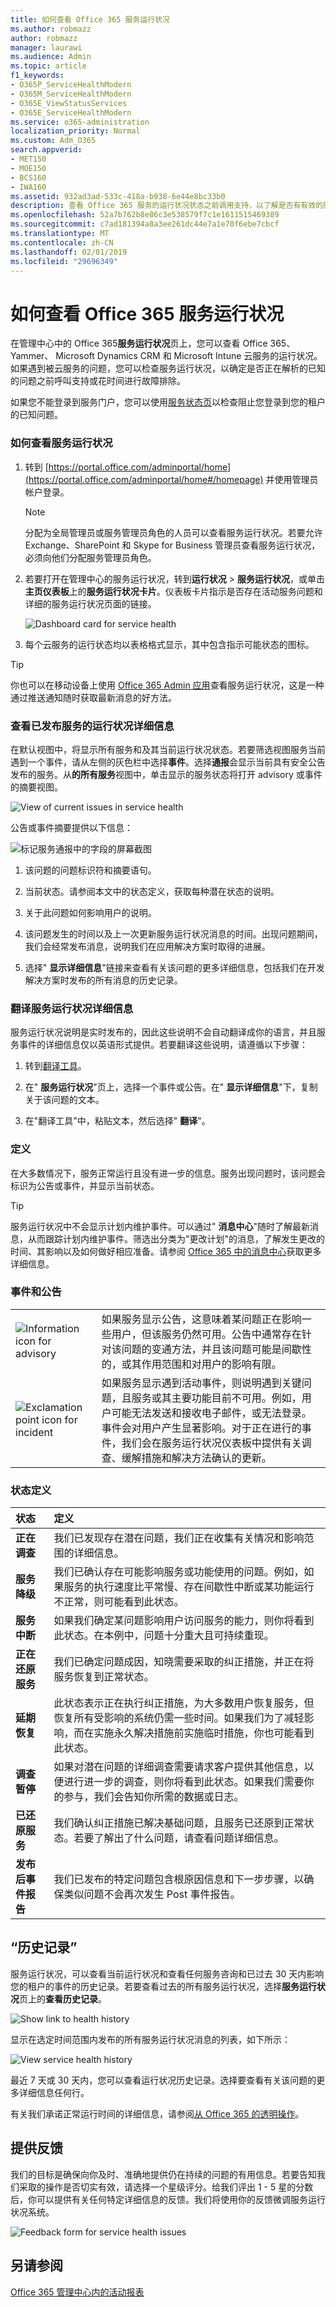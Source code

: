 ```yaml
---
title: 如何查看 Office 365 服务运行状况
ms.author: robmazz
author: robmazz
manager: laurawi
ms.audience: Admin
ms.topic: article
f1_keywords:
- O365P_ServiceHealthModern
- O365M_ServiceHealthModern
- O365E_ViewStatusServices
- O365E_ServiceHealthModern
ms.service: o365-administration
localization_priority: Normal
ms.custom: Adm_O365
search.appverid:
- MET150
- MOE150
- BCS160
- IWA160
ms.assetid: 932ad3ad-533c-418a-b938-6e44e8bc33b0
description: 查看 Office 365 服务的运行状况状态之前调用支持，以了解是否有有效的服务中断
ms.openlocfilehash: 52a7b762b8e86c3e538579f7c1e1611515469389
ms.sourcegitcommit: c7ad181394a8a3ee261dc44e7a1e70f6ebe7cbcf
ms.translationtype: MT
ms.contentlocale: zh-CN
ms.lasthandoff: 02/01/2019
ms.locfileid: "29696349"
---
```

# <a name="how-to-check-office-365-service-health"></a>如何查看 Office 365 服务运行状况

在管理中心中的 Office 365**服务运行状况**页上，您可以查看 Office 365、 Yammer、 Microsoft Dynamics CRM 和 Microsoft Intune 云服务的运行状况。如果遇到被云服务的问题，您可以检查服务运行状况，以确定是否正在解析的已知的问题之前呼叫支持或花时间进行故障排除。 

如果您不能登录到服务门户，您可以使用[服务状态页](https://status.office365.com)以检查阻止您登录到您的租户的已知问题。
  
### <a name="how-to-check-service-health"></a>如何查看服务运行状况

1. 转到 [https://portal.office.com/adminportal/home](https://portal.office.com/adminportal/home#/homepage) 并使用管理员帐户登录。 
    
    > [!NOTE]
    > 分配为全局管理员或服务管理员角色的人员可以查看服务运行状况。若要允许 Exchange、SharePoint 和 Skype for Business 管理员查看服务运行状况，必须向他们分配服务管理员角色。
  
2. 若要打开在管理中心的服务运行状况，转到**运行状况** > **服务运行状况**，或单击**主页仪表板**上的**服务运行状况卡片**。仪表板卡片指示是否存在活动服务问题和详细的服务运行状况页面的链接。
    
    ![Dashboard card for service health](media/8ae3de43-7bd5-4ee9-90ed-8b5ba5f9b474.png)
  
3. 每个云服务的运行状态均以表格格式显示，其中包含指示可能状态的图标。
    
> [!TIP]
> 你也可以在移动设备上使用 [Office 365 Admin 应用](https://go.microsoft.com/fwlink/p/?linkid=627216)查看服务运行状况，这是一种通过推送通知随时获取最新消息的好方法。 
  
### <a name="view-details-of-posted-service-health"></a>查看已发布服务的运行状况详细信息

在默认视图中，将显示所有服务和及其当前运行状况状态。若要筛选视图服务当前遇到一个事件，请从左侧的灰色栏中选择**事件**。选择**通报**会显示当前具有安全公告发布的服务。从**的所有服务**视图中，单击显示的服务状态将打开 advisory 或事件的摘要视图。 
  
![View of current issues in service health](media/f829a3af-1aca-4dc2-97eb-15d805349b24.png)
  
公告或事件摘要提供以下信息： 
  
![标记服务通报中的字段的屏幕截图](media/0dd6065c-1381-4a5c-8ca0-854c3e043a5c.png)
  
1. 该问题的问题标识符和摘要语句。
    
2. 当前状态。请参阅本文中的状态定义，获取每种潜在状态的说明。
    
3. 关于此问题如何影响用户的说明。
    
4. 该问题发生的时间以及上一次更新服务运行状况消息的时间。出现问题期间，我们会经常发布消息，说明我们在应用解决方案时取得的进展。
    
5. 选择" **显示详细信息**"链接来查看有关该问题的更多详细信息，包括我们在开发解决方案时发布的所有消息的历史记录。 
    
### <a name="translate-service-health-details"></a>翻译服务运行状况详细信息

服务运行状况说明是实时发布的，因此这些说明不会自动翻译成你的语言，并且服务事件的详细信息仅以英语形式提供。若要翻译这些说明，请遵循以下步骤：
  
1. 转到[翻译工具](https://www.bing.com/translator/)。
    
2. 在" **服务运行状况**"页上，选择一个事件或公告。在" **显示详细信息**"下，复制关于该问题的文本。
    
3. 在"翻译工具"中，粘贴文本，然后选择" **翻译**"。
    
### <a name="definitions"></a>定义

在大多数情况下，服务正常运行且没有进一步的信息。服务出现问题时，该问题会标识为公告或事件，并显示当前状态。
  
> [!TIP]
> 服务运行状况中不会显示计划内维护事件。可以通过" **消息中心**"随时了解最新消息，从而跟踪计划内维护事件。筛选出分类为"更改计划"的消息，了解发生更改的时间、其影响以及如何做好相应准备。请参阅 [Office 365 中的消息中心](https://support.office.com/article/38fb3333-bfcc-4340-a37b-deda509c2093)获取更多详细信息。 
  
### <a name="incidents-and-advisories"></a>事件和公告

|||
|:-----|:-----|
|![Information icon for advisory](media/a7f5fd21-c760-4948-9bc1-50f7c8070e28.png)|如果服务显示公告，这意味着某问题正在影响一些用户，但该服务仍然可用。公告中通常存在针对该问题的变通方法，并且该问题可能是间歇性的，或其作用范围和对用户的影响有限。  <br/> |
|![Exclamation point icon for incident](media/a636db57-6083-44dc-bbd5-556850804f17.png)|如果服务显示遇到活动事件，则说明遇到关键问题，且服务或其主要功能目前不可用。例如，用户可能无法发送和接收电子邮件，或无法登录。事件会对用户产生显著影响。对于正在进行的事件，我们会在服务运行状况仪表板中提供有关调查、缓解措施和解决方法确认的更新。  <br/> |
   
### <a name="status-definitions"></a>状态定义

|**状态**|**定义**|
|:-----|:-----|
|**正在调查** | 我们已发现存在潜在问题，我们正在收集有关情况和影响范围的详细信息。 |
|**服务降级** | 我们已确认存在可能影响服务或功能使用的问题。例如，如果服务的执行速度比平常慢、存在间歇性中断或某功能运行不正常，则可能看到此状态。 |
|**服务中断** | 如果我们确定某问题影响用户访问服务的能力，则你将看到此状态。在本例中，问题十分重大且可持续重现。 |
|**正在还原服务** | 我们已确定问题成因，知晓需要采取的纠正措施，并正在将服务恢复到正常状态。 |
|**延期恢复** | 此状态表示正在执行纠正措施，为大多数用户恢复服务，但恢复所有受影响的系统仍需一些时间。如果我们为了减轻影响，而在实施永久解决措施前实施临时措施，你也可能看到此状态。 |
|**调查暂停** | 如果对潜在问题的详细调查需要请求客户提供其他信息，以便进行进一步的调查，则你将看到此状态。如果我们需要你的参与，我们会告知你所需的数据或日志。 |
|**已还原服务** | 我们确认纠正措施已解决基础问题，且服务已还原到正常状态。若要了解出了什么问题，请查看问题详细信息。 |
|**发布后事件报告** | 我们已发布的特定问题包含根原因信息和下一步步骤，以确保类似问题不会再次发生 Post 事件报告。 |
   
## <a name="history"></a>“历史记录”

服务运行状况，可以查看当前运行状况和查看任何服务咨询和已过去 30 天内影响您的租户的事件的历史记录。若要查看过去的所有服务运行状况，选择**服务运行状况**页上的**查看历史记录**。 
  
![Show link to health history](media/12a3e484-1eb4-497f-8cab-8064bccc2ef5.png)
  
显示在选定时间范围内发布的所有服务运行状况消息的列表，如下所示：
  
![View service health history](media/5ed20247-121c-4abe-9fe7-9025e26a2d0e.png)
  
最近 7 天或 30 天内，您可以查看运行状况历史记录。选择要查看有关该问题的更多详细信息任何行。
  
有关我们承诺正常运行时间的详细信息，请参阅[从 Office 365 的透明操作](https://go.microsoft.com/fwlink/?linkid=848695)。
  
## <a name="leave-feedback"></a>提供反馈

我们的目标是确保向你及时、准确地提供仍在持续的问题的有用信息。若要告知我们采取的操作是否切实有效，请选择一个星级评分。给我们评出 1 - 5 星的分数后，你可以提供有关任何特定详细信息的反馈。我们将使用你的反馈微调服务运行状况系统。
  
![Feedback form for service health issues](media/fd083fdb-fde8-47b4-9136-b90d1d003864.png)
  
## <a name="see-also"></a>另请参阅

[Office 365 管理中心内的活动报表](https://support.office.com/article/0d6dfb17-8582-4172-a9a9-aed798150263)

